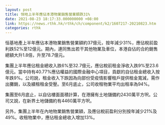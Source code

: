 ```yaml
---
layout: post
title: 恒地上半年應佔本港物業銷售營業額跌31%
date: 2021-08-23 18:17:33.000000000 +08:00
link: https://news.rthk.hk/rthk/ch/component/k2/1607217-20210823.htm
categories: rthk
---
```


恒基地產上半年應佔本港物業銷售營業額約37億元，按年減少31%，應佔稅前盈利跌52%至12億元。期內，連同售出若干其他物業及車位，本港自佔的合約銷售總額大升1.8倍，升至78.7億元。

集團上半年應佔租金總收入跌6%至32.7億元，應佔稅前租金淨收入跌9%至23.6億元。當中持有40.77%應佔權益的國際金融中心項目，貢獻的自佔租金總收入按年跌9%。公司說，租金收入下跌因為向部份受疫情影響租戶提供租金寬減，需作出攤銷，以及續租租金受壓。至6月底止，公司收租物業平均出租率為94%。

集團至6月底止，以自佔樓面面積計算，在港擁有土地儲備約2430萬平方呎。公司又說，在新界土地儲備約有4460萬平方呎。

另外，集團上半年在內地物業銷售營業額，及應佔稅前盈利分別按年減少21%及49%。收租物業中，應佔租金總收入增加13%。

